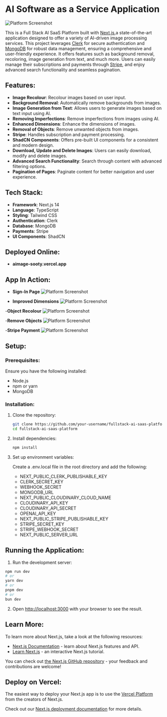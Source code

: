 # AI Software as a Service Application

![Platform Screenshot](images/home.png)


This is a Full Stack AI SaaS Platform built with [Next.js](https://nextjs.org/),a state-of-the-art application designed to offer a variety of AI-driven image processing services. This project leverages [Clerk](https://clerk.com/) for secure authentication and [MongoDB](https://www.mongodb.com/) for robust data management, ensuring a comprehensive and user-friendly experience.
It offers features such as background removal, recoloring, image generation from text, and much more. Users can easily manage their subscriptions and payments through [Stripe](https://stripe.com/in), and enjoy advanced search functionality and seamless pagination.


## Features:

- **Image Recolour**: Recolour images based on user input.
- **Background Removal**: Automatically remove backgrounds from images.
- **Image Generation from Text**: Allows users to generate images based on text input using AI.
- **Removing Imperfections**: Remove imperfections from images using AI.
- **Enhanced Dimensions**: Enhance the dimensions of images.
- **Removal of Objects**: Remove unwanted objects from images.
- **Stripe**: Handles subscription and payment processing.
- **ShadCN Components**: Offers pre-built UI components for a consistent and modern design.
- **Download, Update and Delete Images**: Users can easily download, modify and delete images.
- **Advanced Search Functionality**: Search through content with advanced filtering options.
- **Pagination of Pages**: Paginate content for better navigation and user experience.


## Tech Stack:

- **Framework**: Next.js 14
- **Language**: TypeScript
- **Styling**: Tailwind CSS
- **Authentication**: Clerk
- **Database**: MongoDB
- **Payments**: Stripe
- **UI Components**: ShadCN

## Deployed Online:

- **aimage-sooty.vercel.app**

## App In Action:

- **Sign-In Page**
![Platform Screenshot](images/sign-in.png)

- **Improved Dimensions** 
![Platform Screenshot](images/zoom.png)

-**Object Recolour**
![Platform Screenshot](images/color.png)

-**Remove Objects**
![Platform Screenshot](images/erase.png)

-**Stripe Payment**
![Platform Screenshot](images/stripe.png)


## Setup:

### Prerequisites:

Ensure you have the following installed:

- Node.js
- npm or yarn
- MongoDB

### Installation:

1. Clone the repository:

   ```bash
   git clone https://github.com/your-username/fullstack-ai-saas-platform.git
   cd fullstack-ai-saas-platform

2. Install dependencies:

   ```bash
   npm install

3. Set up environment variables:
   
   Create a .env.local file in the root directory and add the following:
    
   - NEXT_PUBLIC_CLERK_PUBLISHABLE_KEY
   - CLERK_SECRET_KEY
   - WEBHOOK_SECRET
   - MONGODB_URL
   - NEXT_PUBLIC_CLOUDINARY_CLOUD_NAME
   - CLOUDINARY_API_KEY
   - CLOUDINARY_API_SECRET
   - OPENAI_API_KEY
   - NEXT_PUBLIC_STRIPE_PUBLISHABLE_KEY
   - STRIPE_SECRET_KEY
   - STRIPE_WEBHOOK_SECRET
   - NEXT_PUBLIC_SERVER_URL


## Running the Application:

1. Run the development server:

```bash
npm run dev
# or
yarn dev
# or
pnpm dev
# or
bun dev
```

2. Open [http://localhost:3000](http://localhost:3000) with your browser to see the result.


## Learn More:

To learn more about Next.js, take a look at the following resources:

- [Next.js Documentation](https://nextjs.org/docs) - learn about Next.js features and API.
- [Learn Next.js](https://nextjs.org/learn) - an interactive Next.js tutorial.

You can check out [the Next.js GitHub repository](https://github.com/vercel/next.js/) - your feedback and contributions are welcome!

## Deploy on Vercel:

The easiest way to deploy your Next.js app is to use the [Vercel Platform](https://vercel.com/new?utm_medium=default-template&filter=next.js&utm_source=create-next-app&utm_campaign=create-next-app-readme) from the creators of Next.js.

Check out our [Next.js deployment documentation](https://nextjs.org/docs/deployment) for more details.
